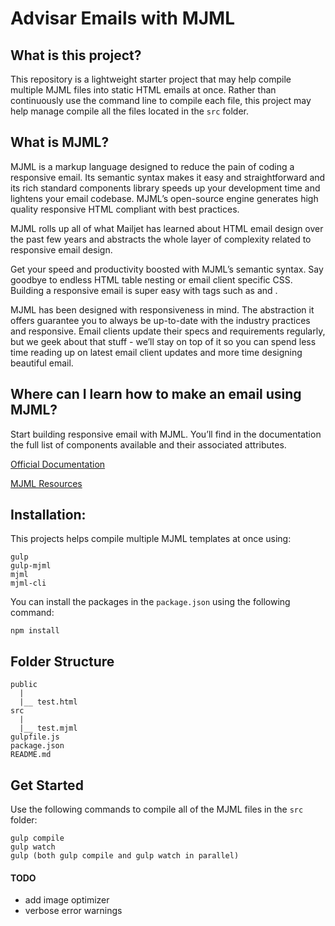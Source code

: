 # Advisar Emails with MJML

## What is this project?
This repository is a lightweight starter project that may help compile multiple MJML files into static HTML emails at once. Rather than continuously use the command line to compile each file, this project may help manage compile all the files located in the `src` folder.

## What is MJML?
MJML is a markup language designed to reduce the pain of coding a responsive email. Its semantic syntax makes it easy and straightforward and its rich standard components library speeds up your development time and lightens your email codebase. MJML’s open-source engine generates high quality responsive HTML compliant with best practices.

MJML rolls up all of what Mailjet has learned about HTML email design over the past few years and abstracts the whole layer of complexity related to responsive email design.

Get your speed and productivity boosted with MJML’s semantic syntax. Say goodbye to endless HTML table nesting or email client specific CSS. Building a responsive email is super easy with tags such as <mj-section> and <mj-column>.

MJML has been designed with responsiveness in mind. The abstraction it offers guarantee you to always be up-to-date with the industry practices and responsive. Email clients update their specs and requirements regularly, but we geek about that stuff - we’ll stay on top of it so you can spend less time reading up on latest email client updates and more time designing beautiful email.

## Where can I learn how to make an email using MJML?
Start building responsive email with MJML. You’ll find in the documentation the full list of components available and their associated attributes.

[Official Documentation](https://mjml.io/documentation)

[MJML Resources](https://mjml.io/resources)


## Installation:
This projects helps compile multiple MJML templates at once using:

```
gulp
gulp-mjml
mjml
mjml-cli
```
You can install the packages in the `package.json` using the following command:
```
npm install
```

## Folder Structure
```
public
  |
  |__ test.html
src
  |
  |__ test.mjml
gulpfile.js
package.json
README.md
```

## Get Started
Use the following commands to compile all of the MJML files in the `src` folder:

```
gulp compile
gulp watch
gulp (both gulp compile and gulp watch in parallel)
```

#### TODO
- add image optimizer
- verbose error warnings
